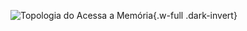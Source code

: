 ![Topologia do Acessa a Memória](/images/reference/components/stage_mem.drawio.svg){.w-full .dark-invert}
